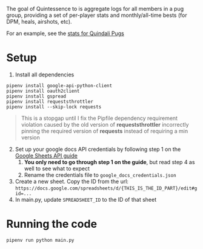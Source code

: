 The goal of Quintessence to is aggregate logs for all members in a pug group, providing a set of per-player stats and monthly/all-time bests (for DPM, heals, airshots, etc).

For an example, see the [stats for Quindali Pugs](https://docs.google.com/spreadsheets/d/13lTISEHbpGld1-wtu9dTYd3KCAoKkOegzIiRA4KhYeU/)

# Setup
1. Install all dependencies
```
pipenv install google-api-python-client
pipenv install oauth2client
pipenv install gspread
pipenv install requeststhrottler
pipenv install --skip-lock requests
```
> This is a stopgap until I fix the Pipfile dependency requirement violation caused by the old version of **requeststhrottler** incorrectly pinning the required version of **requests** instead of requiring a min version

2. Set up your google docs API credentials by following step 1 on the [Google Sheets API guide](https://developers.google.com/sheets/api/quickstart/python)
    1. **You only need to go through step 1 on the guide**, but read step 4 as well to see what to expect
    2. Rename the credentials file to `google_docs_credentials.json`
3. Create a new sheet. Copy the ID from the url: `https://docs.google.com/spreadsheets/d/{THIS_IS_THE_ID_PART}/edit#gid=...`
4. In main.py, update `SPREADSHEET_ID` to the ID of that sheet

# Running the code
`pipenv run python main.py`
